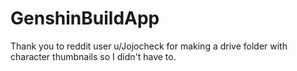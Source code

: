 # GenshinBuildApp
Thank you to reddit user u/Jojocheck for making a drive folder with character thumbnails so I didn't have to.
